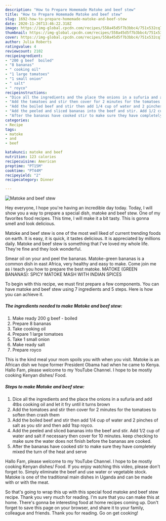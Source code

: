 ```yaml
---
description: "How to Prepare Homemade Matoke and beef stew"
title: "How to Prepare Homemade Matoke and beef stew"
slug: 1692-how-to-prepare-homemade-matoke-and-beef-stew
date: 2020-11-26T13:46:22.318Z
image: https://img-global.cpcdn.com/recipes/558a45d5f7b3bbc4/751x532cq70/matoke-and-beef-stew-recipe-main-photo.jpg
thumbnail: https://img-global.cpcdn.com/recipes/558a45d5f7b3bbc4/751x532cq70/matoke-and-beef-stew-recipe-main-photo.jpg
cover: https://img-global.cpcdn.com/recipes/558a45d5f7b3bbc4/751x532cq70/matoke-and-beef-stew-recipe-main-photo.jpg
author: Julia Roberts
ratingvalue: 4
reviewcount: 2102
recipeingredient:
- "200 g beef  boiled"
- "8 bananas"
- " cooking oil"
- "1 large tomatoes"
- "1 small onion"
- " salt"
- " royco"
recipeinstructions:
- "Dice all the ingredients and the place the onions in a sufuria and add 4tbs cooking oil and let it fry until it turns brown"
- "Add the tomatoes and stir then cover for 2 minutes for the tomatoes to soften then crash them"
- "Add the boiled beef and stir then add 1/4 cup of water and 2 pinches of salt as you stir and then add 1tsp royco."
- "Add the peeled and sliced bananas into the beef and stir. Add 1/2 cup of water and salt if necessary then cover for 10 minutes. keep checking to make sure the water does not finish before the bananas are cooked."
- "After the bananas have cooked stir to make sure they have completely mixed the turn of the heat and serve"
categories:
- Recipe
tags:
- matoke
- and
- beef

katakunci: matoke and beef 
nutrition: 123 calories
recipecuisine: American
preptime: "PT15M"
cooktime: "PT44M"
recipeyield: "2"
recipecategory: Dinner

---
```



![Matoke and beef stew](https://img-global.cpcdn.com/recipes/558a45d5f7b3bbc4/751x532cq70/matoke-and-beef-stew-recipe-main-photo.jpg)

Hey everyone, I hope you're having an incredible day today. Today, I will show you a way to prepare a special dish, matoke and beef stew. One of my favorites food recipes. This time, I will make it a bit tasty. This is gonna smell and look delicious.

Matoke and beef stew is one of the most well liked of current trending foods on earth. It is easy, it is quick, it tastes delicious. It is appreciated by millions daily. Matoke and beef stew is something that I've loved my whole life. They're fine and they look wonderful.

Smear oil on your and peel the bananas. Matoke-green bananas is a common dish in east Africa, very healthy and easy to make. Come join me as i teach you how to prepare the best matoke. MATOKE (GREEN BANANAS): SPICY MATOKE MASH WITH INDIAN SPICES


To begin with this recipe, we must first prepare a few components. You can have matoke and beef stew using 7 ingredients and 5 steps. Here is how you can achieve it.

<!--inarticleads1-->

##### The ingredients needed to make Matoke and beef stew:

1. Make ready 200 g beef - boiled
1. Prepare 8 bananas
1. Take  cooking oil
1. Prepare 1 large tomatoes
1. Take 1 small onion
1. Make ready  salt
1. Prepare  royco


This is the kind meal your mom spoils you with when you visit. Matoke is an African dish we hope former President Obama had when he came to Kenya. Hallo Fam, please welcome to my YouTube Channel. I hope to be mostly cooking Kenyan dishes/ Food. 

<!--inarticleads2-->

##### Steps to make Matoke and beef stew:

1. Dice all the ingredients and the place the onions in a sufuria and add 4tbs cooking oil and let it fry until it turns brown
1. Add the tomatoes and stir then cover for 2 minutes for the tomatoes to soften then crash them
1. Add the boiled beef and stir then add 1/4 cup of water and 2 pinches of salt as you stir and then add 1tsp royco.
1. Add the peeled and sliced bananas into the beef and stir. Add 1/2 cup of water and salt if necessary then cover for 10 minutes. keep checking to make sure the water does not finish before the bananas are cooked.
1. After the bananas have cooked stir to make sure they have completely mixed the turn of the heat and serve


Hallo Fam, please welcome to my YouTube Channel. I hope to be mostly cooking Kenyan dishes/ Food. If you enjoy watching this video, please don&#39;t forget to. Simply eliminate the beef and use water or vegetable stock. Matoke is one of the traditional main dishes in Uganda and can be made with or with the meat. 

So that's going to wrap this up with this special food matoke and beef stew recipe. Thank you very much for reading. I'm sure that you can make this at home. There's gonna be interesting food at home recipes coming up. Don't forget to save this page on your browser, and share it to your family, colleague and friends. Thank you for reading. Go on get cooking!
